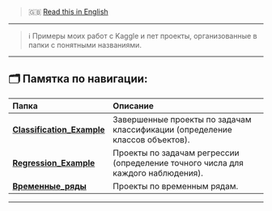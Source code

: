 > 🇬🇧 [Read this in English](README_EN.md)
---
>ℹ️ Примеры моих работ с Kaggle и пет проекты, организованные в папки с понятными названиями.
---
## 🗂️ Памятка по навигации:

| Папка | Описание |
|:------|:----------|
| **[Classification_Example](Classification_Example/)** | Завершенные проекты по задачам классификации (определение классов объектов). |
| **[Regression_Example](Regression_Example/)** | Проекты по задачам регрессии (определение точного числа для каждого наблюдения). |
| **[Временные_ряды](Временные_ряды/)** | Проекты по временным рядам. |

---
